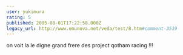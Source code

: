 ```yaml
---
user: yukimura
rating: 5
published: 2005-08-01T17:22:58.000Z
legacy_url: http://www.emunova.net/veda/test/8.htm#comment-3519
---
```

on voit la le digne grand frere des project qotham racing !!!
